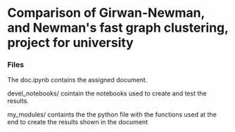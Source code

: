 # Comparison of Girwan-Newman, and Newman's fast graph clustering, project for university

### Files

The doc.ipynb contains the assigned document.


devel_notebooks/ cointain the notebooks used to create and test the results.

my_modules/ containts the the python file with the functions used at the end to create the results shown in the document


